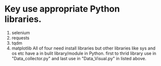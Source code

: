 # Key use appropriate Python libraries. 
1. selenium
2. requests
3. tqdm
4. matplotlib
All of four need install libraries but  other libraries like sys and os etc have a in bulit library/module in Python.
first to thrid library use in "Data_collector.py" and last use in "Data_Visual.py" in listed above.
